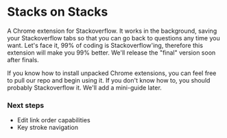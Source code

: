# Stacks on Stacks

A Chrome extension for Stackoverflow. It works in the background, saving your Stackoverflow tabs so that you can go back to questions any time you want. Let's face it, 99% of coding is Stackoverflow'ing, therefore this extension will make you 99% better. We'll release the "final" version soon after finals.

If you know how to install unpacked Chrome extensions, you can feel free to pull our repo and begin using it. If you don't know how to, you should probably Stackoverflow it. We'll add a mini-guide later.


### Next steps

* Edit link order capabilities
* Key stroke navigation
